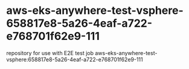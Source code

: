 # aws-eks-anywhere-test-vsphere-658817e8-5a26-4eaf-a722-e768701f62e9-111
repository for use with E2E test job aws-eks-anywhere-test-vsphere:658817e8-5a26-4eaf-a722-e768701f62e9-111
